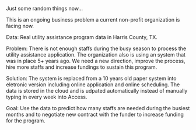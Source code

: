 Just some random things now...

This is an ongoing business problem a current non-profit organization is facing now. 

Data: Real utility assistance program data in Harris County, TX.

Problem: There is not enough staffs during the busy season to process the utility assistance application. The organization also is using an system that was in place 5+ years ago. We need a new direction, improve the process, hire more staffs and increase fundings to sustain this program. 

Solution: The system is replaced from a 10 years old paper system into eletronic version including online application and online scheduling. The data is stored in the cloud and is udpated automatically instead of manually typing in every week into Access. 

Goal: Use the data to predict how many staffs are needed during the busiest months and to negotiate new contract with the funder to increase funding for the program. 
